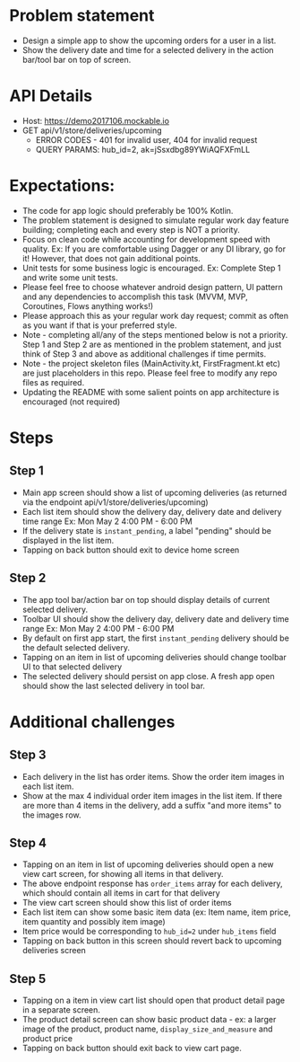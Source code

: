 # Problem statement
* Design a simple app to show the upcoming orders for a user in a list.
* Show the delivery date and time for a selected delivery in the action bar/tool bar on top of screen.

# API Details
* Host: https://demo2017106.mockable.io
* GET api/v1/store/deliveries/upcoming
    - ERROR CODES - 401 for invalid user, 404 for invalid request
    - QUERY PARAMS: hub_id=2, ak=jSsxdbg89YWiAQFXFmLL

# Expectations:
* The code for app logic should preferably be 100% Kotlin.
* The problem statement is designed to simulate regular work day feature building; completing each and every step is NOT a priority.
* Focus on clean code while accounting for development speed with quality. Ex: If you are comfortable using Dagger or any DI library, go for it! However, that does not gain additional points.
* Unit tests for some business logic is encouraged. Ex: Complete Step 1 and write some unit tests.
* Please feel free to choose whatever android design pattern, UI pattern and any dependencies to accomplish this task (MVVM, MVP, Coroutines, Flows anything works!)
* Please approach this as your regular work day request; commit as often as you want if that is your preferred style.
* Note - completing all/any of the steps mentioned below is not a priority. Step 1 and Step 2 are as mentioned in the problem statement, and just think of Step 3 and above as additional challenges if time permits.
* Note - the project skeleton files (MainActivity.kt, FirstFragment.kt etc) are just placeholders in this repo. Please feel free to modify any repo files as required.
* Updating the README with some salient points on app architecture is encouraged (not required)

# Steps

## Step 1
* Main app screen should show a list of upcoming deliveries (as returned via the endpoint api/v1/store/deliveries/upcoming)
* Each list item should show the delivery day, delivery date and delivery time range Ex: Mon May 2 4:00 PM - 6:00 PM
* If the delivery state is `instant_pending`, a label "pending" should be displayed in the list item.
* Tapping on back button should exit to device home screen

## Step 2
* The app tool bar/action bar on top should display details of current selected delivery.
* Toolbar UI should show the delivery day, delivery date and delivery time range Ex: Mon May 2 4:00 PM - 6:00 PM
* By default on first app start, the first `instant_pending` delivery should be the default selected delivery.
* Tapping on an item in list of upcoming deliveries should change toolbar UI to that selected delivery
* The selected delivery should persist on app close. A fresh app open should show the last selected delivery in tool bar.

# Additional challenges

## Step 3
* Each delivery in the list has order items. Show the order item images in each list item.
* Show at the max 4 individual order item images in the list item. If there are more than 4 items in the delivery, add a suffix "and more items" to the images row.

## Step 4
* Tapping on an item in list of upcoming deliveries should open a new view cart screen, for showing all items in that delivery.
* The above endpoint response has `order_items` array for each delivery, which should contain all items in cart for that delivery
* The view cart screen should show this list of order items
* Each list item can show some basic item data (ex: Item name, item price, item quantity and possibly item image)
* Item price would be corresponding to `hub_id=2` under `hub_items` field
* Tapping on back button in this screen should revert back to upcoming deliveries screen

## Step 5
* Tapping on a item in view cart list should open that product detail page in a separate screen.
* The product detail screen can show basic product data - ex: a larger image of the product, product name, `display_size_and_measure` and product price
* Tapping on back button should exit back to view cart page.